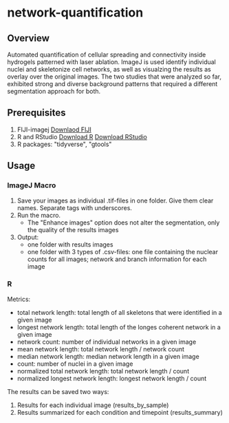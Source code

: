 # network-quantification

## Overview
Automated quantification of cellular spreading and connectivity inside hydrogels patterned 
with laser ablation. ImageJ is used identify individual nuclei and skeletonize cell networks, as well as 
visualzing the results as overlay over the original images.
The two studies that were analyzed so far, exhibited strong and diverse background patterns that required a 
different segmentation approach for both.


## Prerequisites
1. FIJI-imagej [Downlaod FIJI](https://imagej.net/software/fiji/)
2. R and RStudio [Download R](https://cran.r-project.org/) [Download RStudio](https://www.rstudio.com/)
3. R packages: "tidyverse", "gtools"

## Usage
### ImageJ Macro

1. Save your images as individual .tif-files in one folder. Give them clear names. Separate tags with underscores.
2. Run the macro.
    - The "Enhance images" option does not alter the segmentation, only the quality of the results images
3. Output:
    - one folder with results images
    - one folder with 3 types of .csv-files: one file containing the nuclear counts for all images; network and branch 
    information for each image

### R
Metrics:
- total network length: total length of all skeletons that were identified in a given image
- longest network length: total length of the longes coherent network in a given image
- network count: number of individual networks in a given image
- mean network length: total network length / network count
- median network length: median network length in a given image
- count: number of nuclei in a given image
- normalized total network length: total network length / count
- normalized longest network length: longest network length / count

The results can be saved two ways:
1. Results for each individual image (results_by_sample)
2. Results summarized for each condition and timepoint (results_summary)
